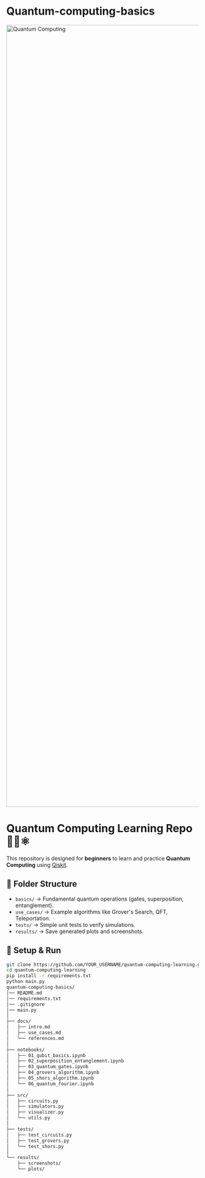 # Quantum-computing-basics
<img width="2048" height="2048" alt="Quantum Computing " src="https://github.com/user-attachments/assets/c23ea836-1158-41f4-aec1-5cf5aee69707" />

# Quantum Computing Learning Repo 🧑‍💻⚛️

This repository is designed for **beginners** to learn and practice **Quantum Computing** using [Qiskit](https://qiskit.org/).

## 📂 Folder Structure
- `basics/` → Fundamental quantum operations (gates, superposition, entanglement).
- `use_cases/` → Example algorithms like Grover's Search, QFT, Teleportation.
- `tests/` → Simple unit tests to verify simulations.
- `results/` → Save generated plots and screenshots.

## 🚀 Setup & Run
```bash
git clone https://github.com/YOUR_USERNAME/quantum-computing-learning.git
cd quantum-computing-learning
pip install -r requirements.txt
python main.py
quantum-computing-basics/
│── README.md
│── requirements.txt
│── .gitignore
│── main.py
│
├── docs/
│   ├── intro.md
│   ├── use_cases.md
│   └── references.md
│
├── notebooks/
│   ├── 01_qubit_basics.ipynb
│   ├── 02_superposition_entanglement.ipynb
│   ├── 03_quantum_gates.ipynb
│   ├── 04_grovers_algorithm.ipynb
│   ├── 05_shors_algorithm.ipynb
│   └── 06_quantum_fourier.ipynb
│
├── src/
│   ├── circuits.py
│   ├── simulators.py
│   ├── visualizer.py
│   └── utils.py
│
├── tests/
│   ├── test_circuits.py
│   ├── test_grovers.py
│   └── test_shors.py
│
└── results/
    ├── screenshots/
    └── plots/
